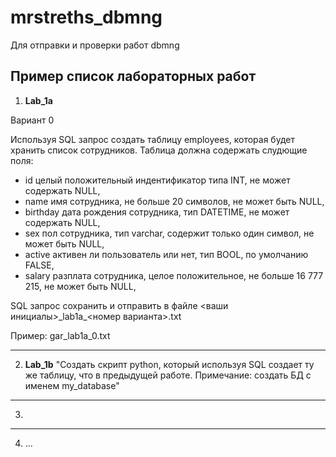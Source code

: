 # mrstreths_dbmng
Для отправки и проверки работ dbmng

## Пример список лабораторных работ

1. **Lab_1a** 

Вариант 0

Используя SQL запрос создать таблицу employees, которая будет хранить список сотрудников. Таблица должна содержать слудющие поля:
- id целый положительный индентификатор типа INT, не может содержать NULL,
- name имя сотрудника, не больше 20 символов, не может быть NULL,
- birthday дата рождения сотрудника, тип DATETIME, не может содержать NULL,
- sex пол сотрудника, тип varchar, содержит только один символ, не может быть NULL,
-	active активен ли пользователь или нет, тип BOOL, по умолчанию FALSE,
-	salary  разплата сотрудника, целое положительное, не больше 16 777 215, не может быть NULL,

SQL запрос сохранить и отправить в файле <ваши инициалы>\_lab1a\_<номер варианта>.txt

Пример: gar_lab1a_0.txt

---

2. **Lab_1b** "Создать скрипт python, который используя SQL создает ту же таблицу, что в предыдущей работе. Примечание: создать БД c именем my_database"
---
3. ~~~Lab_1c "скрипт peewee для добавления данных"
---
4. ...
